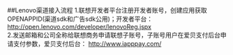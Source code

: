 ##Lenovo渠道接入流程
	1.联想开发者平台注册开发者账号，创建应用获取OPENAPPID(渠道sdk和广告sdk公用)；开发者平台： http://open.lenovo.com/developer/lenovoReg.jspx  
	2.发送邮箱和公司全称给联想商务申请联想子账号，子账号用户在爱贝支付后台申请支付参数，爱贝支付后台： http://www.iapppay.com/ 
